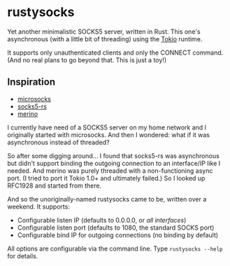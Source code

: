 # rustysocks #

Yet another minimalistic SOCKS5 server, written in Rust. This one's asynchronous (with a little bit
of threading) using the [Tokio](https://crates.io/crates/tokio) runtime.

It supports only unauthenticated clients and only the CONNECT command. (And no real plans to go
beyond that. This is just a toy!)

## Inspiration ##

* [microsocks](https://github.com/rofl0r/microsocks)
* [socks5-rs](https://github.com/WANG-lp/socks5-rs)
* [merino](https://github.com/ajmwagar/merino)

I currently have need of a SOCKS5 server on my home network and I originally started with
microsocks. And then I wondered: what if it was asynchronous instead of threaded?

So after some digging around... I found that socks5-rs was asynchronous but
didn't support binding the outgoing connection to an interface/IP like I needed. And merino
was purely threaded with a non-functioning async port. (I tried to port it Tokio 1.0+ and
ultimately failed.) So I looked up RFC1928 and started from there.

And so the unoriginally-named rustysocks came to be, written over a weekend. It supports:

* Configurable listen IP (defaults to 0.0.0.0, or _all interfaces_)
* Configurable listen port (defaults to 1080, the standard SOCKS port)
* Configurable bind IP for outgoing connections (no binding by default)

All options are configurable via the command line. Type `rustysocks --help` for details.
